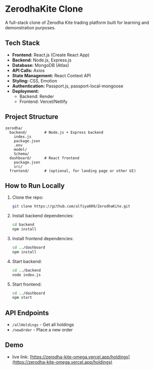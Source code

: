 # ZerodhaKite Clone

A full-stack clone of Zerodha Kite trading platform built for learning and demonstration purposes.

## Tech Stack

- **Frontend:** React.js (Create React App)
- **Backend:** Node.js, Express.js
- **Database:** MongoDB (Atlas)
- **API Calls:** Axios
- **State Management:** React Context API
- **Styling:** CSS, Emotion
- **Authentication:** Passport.js, passport-local-mongoose
- **Deployment:**
  - Backend: Render
  - Frontend: Vercel/Netlify

## Project Structure

```
zerodha/
  backend/        # Node.js + Express backend
    index.js
    package.json
    .env
    model/
    Schema/
  dashboard/      # React frontend
    package.json
    src/
  frontend/       # (optional, for landing page or other UI)
```

## How to Run Locally

1. Clone the repo:
   ```sh
   git clone https://github.com/alfiya009/ZerodhaKite.git
   ```
2. Install backend dependencies:
   ```sh
   cd backend
   npm install
   ```
3. Install frontend dependencies:
   ```sh
   cd ../dashboard
   npm install
   ```
4. Start backend:
   ```sh
   cd ../backend
   node index.js
   ```
5. Start frontend:
   ```sh
   cd ../dashboard
   npm start
   ```

## API Endpoints
- `/allHoldings` - Get all holdings
- `/newOrder` - Place a new order

## Demo

- live link: [https://zerodha-kite-omega.vercel.app/holdings](https://zerodha-kite-omega.vercel.app/holdings)

